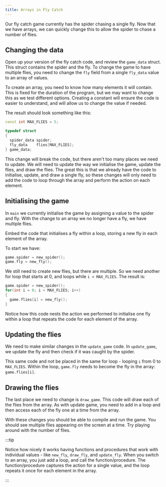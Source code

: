 ```yaml
---
title: Arrays in Fly Catch
---
```


Our fly catch game currently has the spider chasing a single fly. Now that we have arrays, we can quickly change this to allow the spider to chase a number of flies.

## Changing the data

Open up your version of the fly catch code, and review the `game_data` struct. This struct contains the spider and the fly. To change the game to have multiple flies, you need to change the `fly` field from a single `fly_data` value to an array of values.

To create an array, you need to know how many elements it will contain. This is fixed for the duration of the program, but we may want to change this as we test different options. Creating a constant will ensure the code is easier to understand, and will allow us to change the value if needed.

The result should look something like this:

```cpp
const int MAX_FLIES = 5;

typedef struct
{
  spider_data spider;
  fly_data    flies[MAX_FLIES];
} game_data;
```

This change will break the code, but there aren't too many places we need to update. We will need to update the way we initialise the game, update the flies, and draw the flies. The great this is that we already have the code to initialise, update, and draw a single fly, so these changes will only need to add the code to loop through the array and perform the action on each element.

## Initialising the game

In `main` we currently initialise the game by assigning a value to the spider and fly. With the change to an array we no longer have a fly, we have multiple flies.

Embed the code that initialises a fly within a loop, storing a new fly in each element of the array.

To start we have:

```cpp
game.spider = new_spider();
game.fly = new_fly();
```

We still need to create new flies, but there are multiple. So we need another for loop that starts at 0, and loops while `i < MAX_FLIES`. The result is:

```cpp
game.spider = new_spider();
for(int i = 0; i < MAX_FLIES; i++)
{
  game.flies[i] = new_fly();
}
```

Notice how this code nests the action we performed to initialise one fly within a loop that repeats the code for each element of the array.

## Updating the flies

We need to make similar changes in the `update_game` code. In `update_game`, we update the fly and then check if it was caught by the spider.

This same code and not be placed in the same for loop - looping `i` from 0 to `MAX_FLIES`. Within the loop, `game.fly` needs to become the fly in the array: `game.flies[i]`.

## Drawing the flies

The last place we need to change is `draw_game`. This code will draw each of the flies from the array. As with update game, you need to add in a loop and then access each of the fly one at a time from the array.

With these changes you should be able to compile and run the game. You should see multiple flies appearing on the screen at a time. Try playing around with the number of flies.

:::tip

Notice how nicely it works having functions and procedures that work with individual values - like `new_fly`, `draw_fly`, and `update_fly`. When you switch to an array, you just add a loop, and call the function/procedure. The function/procedure captures the action for a single value, and the loop repeats it once for each element in the array.

:::
